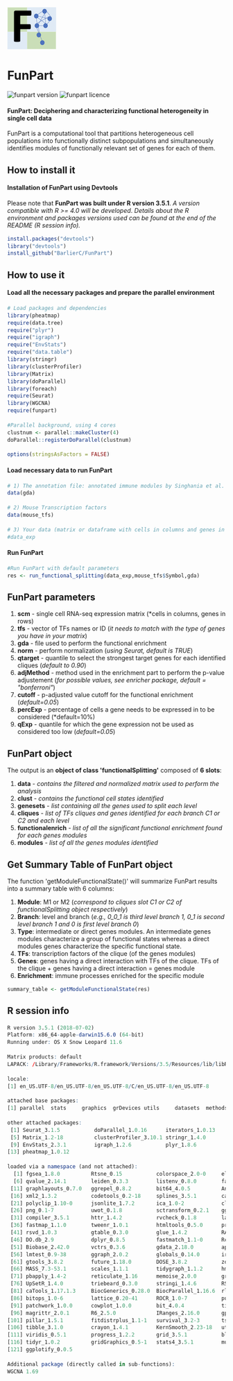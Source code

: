 ![funpart package](pictures/FunPart_logo.png) 

# FunPart

![funpart version](https://img.shields.io/static/v1?label=funpart&message=v1.0&color=green) ![funpart licence](https://img.shields.io/badge/licence-GPL-blue)

#### FunPart: Deciphering and characterizing functional heterogeneity in single cell data

FunPart is a computational tool that partitions heterogeneous cell populations into functionally distinct subpopulations and simultaneously identifies modules of functionally relevant set of genes for each of them.

## How to install it

#### Installation of FunPart using Devtools

Please note that **FunPart was built under R version 3.5.1**. *A version compatible with R >= 4.0 will be developed*.
*Details about the R environment and packages versions used can be found at the end of the README (R session info).*

```R
install.packages("devtools")
library("devtools")
install_github("BarlierC/FunPart")
```

## How to use it

#### Load all the necessary packages and prepare the parallel environment
```R
# Load packages and dependencies
library(pheatmap)
require(data.tree)
require("plyr")
require("igraph")
require("EnvStats")
require("data.table")
library(stringr)
library(clusterProfiler)
library(Matrix)
library(doParallel)
library(foreach)
require(Seurat)
library(WGCNA)
require(funpart)

#Parallel background, using 4 cores
clustnum <- parallel::makeCluster(4)
doParallel::registerDoParallel(clustnum)

options(stringsAsFactors = FALSE)
```

#### Load necessary data to run FunPart
```R
# 1) The annotation file: annotated immune modules by Singhania et al. (https://doi.org/10.1038/s41467-019-10601-6) 
data(gda)

# 2) Mouse Transcription factors 
data(mouse_tfs)

# 3) Your data (matrix or dataframe with cells in columns and genes in rows)
#data_exp
```

#### Run FunPart
```R
#Run FunPart with default parameters
res <- run_functional_splitting(data_exp,mouse_tfs$Symbol,gda)
```

## FunPart parameters
1. **scm** - single cell RNA-seq expression matrix (*cells in columns, genes in rows)
2. **tfs** - vector of TFs names or ID (*it needs to match with the type of genes you have in your matrix*)
3. **gda** - file used to perform the functional enrichment
4. **norm** - perform normalization (*using Seurat, default is TRUE*)
5. **qtarget** - quantile to select the strongest target genes for each identified cliques (*default to 0.90*)
6. **adjMethod** - method used in the enrichment part to perform the p-value adjustement (*for possible values, see enricher package, default = "bonferroni"*)
7. **cutoff** - p-adjusted value cutoff for the functional enrichment (*default=0.05*)
8. **percExp** - percentage of cells a gene needs to be expressed in to be considered (*default=10%)
9. **qExp** - quantile for which the gene expression not be used as considered too low (*default=0.05*)


## FunPart object
The output is an **object of class 'functionalSplitting'** composed of **6 slots**:
1. **data** - *contains the filtered and normalized matrix used to perform the analysis*
2. **clust** - *contains the functional cell states identified*
3. **genesets** - *list containing all the genes used to split each level*
4. **cliques** - *list of TFs cliques and genes identified for each branch C1 or C2 and each level*
5. **functionalenrich** - *list of all the significant functional enrichment found for each genes modules*
6. **modules** - *list of all the genes modules identified*


## Get Summary Table of FunPart object
The function 'getModuleFunctionalState()' will summarize FunPart results into a summary table with 6 columns:
1. **Module**: M1 or M2 (*correspond to cliques slot C1 or C2 of functionalSplitting object respectively*)
2. **Branch**: level and branch (*e.g., 0_0_1 is third level branch 1, 0_1 is second level branch 1 and 0 is first level branch 0*)
3. **Type**: intermediate or direct genes modules. An intermediate genes modules characterize a group of functional states whereas a direct modules genes characterize the specific functional state.
4. **TFs**: transcription factors of the clique (of the genes modules)
5. **Genes**: genes having a direct interaction with TFs of the clique. TFs of the clique + genes having a direct interaction = genes module
6. **Enrichment**: immune processes enriched for the specific module

```R
summary_table <- getModuleFunctionalState(res)
```

## R session info

```R
R version 3.5.1 (2018-07-02)
Platform: x86_64-apple-darwin15.6.0 (64-bit)
Running under: OS X Snow Leopard 11.6

Matrix products: default
LAPACK: /Library/Frameworks/R.framework/Versions/3.5/Resources/lib/libRlapack.dylib

locale:
[1] en_US.UTF-8/en_US.UTF-8/en_US.UTF-8/C/en_US.UTF-8/en_US.UTF-8

attached base packages:
[1] parallel  stats     graphics  grDevices utils     datasets  methods   base     

other attached packages:
 [1] Seurat_3.1.5           doParallel_1.0.16      iterators_1.0.13       foreach_1.5.1         
 [5] Matrix_1.2-18          clusterProfiler_3.10.1 stringr_1.4.0          data.table_1.14.0     
 [9] EnvStats_2.3.1         igraph_1.2.6           plyr_1.8.6             data.tree_0.7.11      
[13] pheatmap_1.0.12       

loaded via a namespace (and not attached):
  [1] fgsea_1.8.0          Rtsne_0.15           colorspace_2.0-0     ellipsis_0.3.1       ggridges_0.5.2      
  [6] qvalue_2.14.1        leiden_0.3.3         listenv_0.8.0        farver_2.1.0         urltools_1.7.3      
 [11] graphlayouts_0.7.0   ggrepel_0.8.2        bit64_4.0.5          AnnotationDbi_1.44.0 fansi_0.4.2         
 [16] xml2_1.3.2           codetools_0.2-18     splines_3.5.1        cachem_1.0.6         GOSemSim_2.8.0      
 [21] polyclip_1.10-0      jsonlite_1.7.2       ica_1.0-2            cluster_2.1.1        GO.db_3.7.0         
 [26] png_0.1-7            uwot_0.1.8           sctransform_0.2.1    ggforce_0.3.1        BiocManager_1.30.10 
 [31] compiler_3.5.1       httr_1.4.2           rvcheck_0.1.8        lazyeval_0.2.2       assertthat_0.2.1    
 [36] fastmap_1.1.0        tweenr_1.0.1         htmltools_0.5.0      prettyunits_1.1.1    tools_3.5.1         
 [41] rsvd_1.0.3           gtable_0.3.0         glue_1.4.2           RANN_2.6.1           reshape2_1.4.4      
 [46] DO.db_2.9            dplyr_0.8.5          fastmatch_1.1-0      Rcpp_1.0.6           enrichplot_1.2.0    
 [51] Biobase_2.42.0       vctrs_0.3.6          gdata_2.18.0         ape_5.4              nlme_3.1-148        
 [56] lmtest_0.9-38        ggraph_2.0.2         globals_0.14.0       irlba_2.3.3          lifecycle_1.0.0     
 [61] gtools_3.8.2         future_1.18.0        DOSE_3.8.2           zoo_1.8-8            europepmc_0.3       
 [66] MASS_7.3-53.1        scales_1.1.1         tidygraph_1.1.2      hms_0.5.3            RColorBrewer_1.1-2  
 [71] pbapply_1.4-2        reticulate_1.16      memoise_2.0.0        gridExtra_2.3        ggplot2_3.3.3       
 [76] UpSetR_1.4.0         triebeard_0.3.0      stringi_1.4.6        RSQLite_2.2.0        S4Vectors_0.20.1    
 [81] caTools_1.17.1.3     BiocGenerics_0.28.0  BiocParallel_1.16.6  rlang_0.4.10         pkgconfig_2.0.3     
 [86] bitops_1.0-6         lattice_0.20-41      ROCR_1.0-7           purrr_0.3.4          htmlwidgets_1.5.1   
 [91] patchwork_1.0.0      cowplot_1.0.0        bit_4.0.4            tidyselect_1.0.0     RcppAnnoy_0.0.16    
 [96] magrittr_2.0.1       R6_2.5.0             IRanges_2.16.0       gplots_3.0.4         DBI_1.1.1           
[101] pillar_1.5.1         fitdistrplus_1.1-1   survival_3.2-3       tsne_0.1-3           future.apply_1.5.0  
[106] tibble_3.1.0         crayon_1.4.1         KernSmooth_2.23-18   utf8_1.1.4           plotly_4.9.2.1      
[111] viridis_0.5.1        progress_1.2.2       grid_3.5.1           blob_1.2.1           digest_0.6.27       
[116] tidyr_1.0.2          gridGraphics_0.5-1   stats4_3.5.1         munsell_0.5.0        viridisLite_0.3.0   
[121] ggplotify_0.0.5      

Additional package (directly called in sub-functions):
WGCNA 1.69

```
